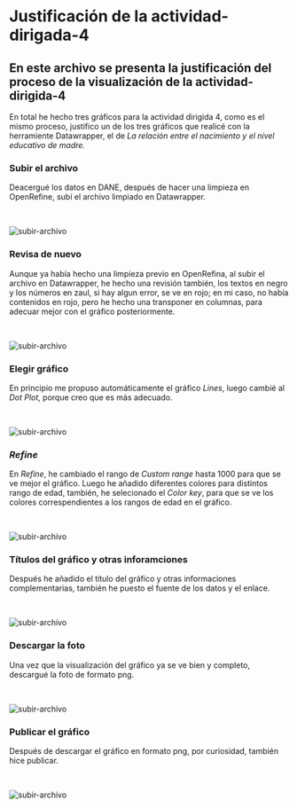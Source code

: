 # Justificación de la actividad-dirigada-4

## En este archivo se presenta la justificación del proceso de la visualización de la actividad-dirigida-4

En total he hecho tres gráficos para la actividad dirigida 4, como es el mismo proceso, justifico un de los tres gráficos que realicé con la herramiente Datawrapper, el de *La relación entre el nacimiento y el nivel educativo de madre.*

### Subir el archivo 
Deacergué los datos en DANE, después de hacer una limpieza en OpenRefine, subí el archivo limpiado en Datawrapper.

<br>

![subir-archivo ](actividad-dirigida-4/imagenes-justificación/1-subir.png)

### Revisa de nuevo
Aunque ya había hecho una limpieza previo en OpenRefina, al subir el archivo en Datawrapper, he hecho una revisión también, los textos en negro y los números en zaul, si hay algun error, se ve en rojo; en mi caso, no había contenidos en rojo, pero he hecho una transponer en columnas, para adecuar mejor con el gráfico posteriormente. 

<br>

![subir-archivo ](imagenes-justificación/2-check.png)

### Elegir gráfico 
En principio me propuso automáticamente el gráfico *Lines*, luego cambié al *Dot Plot*, porque creo que es más adecuado.

<br>

![subir-archivo ](imagenes-justificación/3-tipografico.png)

### *Refine*
En *Refine*, he cambiado el rango de *Custom range* hasta 1000 para que se ve mejor el gráfico. Luego he añadido diferentes colores para distintos rango de edad, también, he selecionado el *Color key*, para que se ve los colores correspendientes a los rangos de edad en el gráfico.

<br>

![subir-archivo ](imagenes-justificación/4-refine.png)

### Títulos del gráfico y otras inforamciones
Después he añadido el título del gráfico y otras informaciones complementarias, también he puesto el fuente de los datos y el enlace.

<br>

![subir-archivo ](imagenes-justificación/5-notas.png)

### Descargar la foto
Una vez que la visualización del gráfico ya se ve bien y completo, descargué la foto de formato png.

<br>

![subir-archivo ](imagenes-justificación/6-foto.png)

### Publicar el gráfico 
Después de descargar el gráfico en formato png, por curiosidad, también hice publicar.

<br>

![subir-archivo ](imagenes-justificación/7-publicar.png)

<br>
<br>


